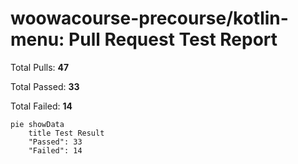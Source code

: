 # woowacourse-precourse/kotlin-menu: Pull Request Test Report

Total Pulls: **47**

Total Passed: **33**

Total Failed: **14**

```mermaid
pie showData
    title Test Result
    "Passed": 33
    "Failed": 14
```